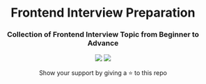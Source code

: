 <div align="center">
  <h1>Frontend Interview Preparation</h1>
  <h3>Collection of Frontend Interview Topic from Beginner to Advance</h3>

[![](https://img.shields.io/github/stars/piyush303/Frontend-Interview-Preparation?style=for-the-badge)](#stars)
[![](https://img.shields.io/github/forks/piyush303/Frontend-Interview-Preparation?style=for-the-badge)](#forks)

  <p>Show your support by giving a ⭐ to this repo</p>

</div>
